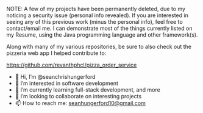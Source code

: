 NOTE: A few of my projects have been permanently deleted, due to my noticing a security issue (personal info revealed). If you are interested in seeing any of this previous work (minus the personal info), feel free to contact/email me. I can demonstrate most of the things currently listed on my Resume, using the Java programming language and other framework(s).

Along with many of my various repositories, be sure to also check out the pizzeria web app I helped contribute to:

https://github.com/revanthphcl/pizza_order_service

- 👋 Hi, I’m @seanchrishungerford
- 👀 I’m interested in software development 
- 🌱 I’m currently learning full-stack development, and more
- 💞️ I’m looking to collaborate on interesting projects 
- 📫 How to reach me: seanhungerford10@gmail.com

<!---
seanchrishungerford/seanchrishungerford is a ✨ special ✨ repository because its `README.md` (this file) appears on your GitHub profile.
You can click the Preview link to take a look at your changes.
--->
